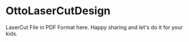 # OttoLaserCutDesign
LaserCut File in PDF Format here. Happy sharing and let's do it for your kids. 
